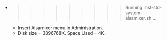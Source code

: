 * >>>>>>>>> Running inst-std-system-alsamixer.sh ...
  * Insert Alsamixer menu in Administration.
  * Disk size = 3896768K. Space Used = 4K.
